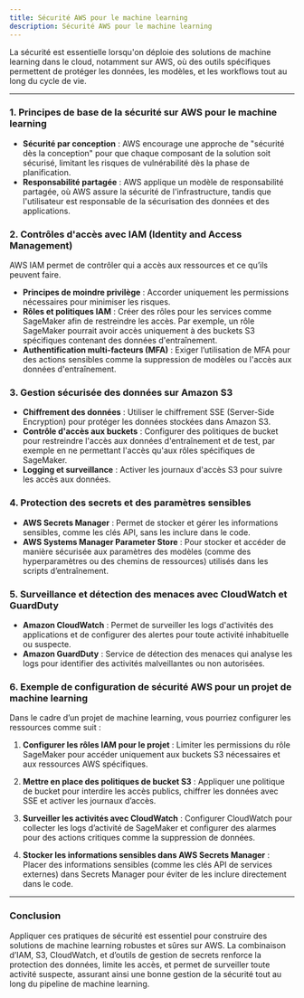 ```yaml
---
title: Sécurité AWS pour le machine learning
description: Sécurité AWS pour le machine learning
---
```


La sécurité est essentielle lorsqu'on déploie des solutions de machine learning dans le cloud, notamment sur AWS, où des outils spécifiques permettent de protéger les données, les modèles, et les workflows tout au long du cycle de vie.

---

### 1. **Principes de base de la sécurité sur AWS pour le machine learning**

- **Sécurité par conception** : AWS encourage une approche de "sécurité dès la conception" pour que chaque composant de la solution soit sécurisé, limitant les risques de vulnérabilité dès la phase de planification.
- **Responsabilité partagée** : AWS applique un modèle de responsabilité partagée, où AWS assure la sécurité de l'infrastructure, tandis que l'utilisateur est responsable de la sécurisation des données et des applications.

### 2. **Contrôles d'accès avec IAM (Identity and Access Management)**

AWS IAM permet de contrôler qui a accès aux ressources et ce qu’ils peuvent faire.

- **Principes de moindre privilège** : Accorder uniquement les permissions nécessaires pour minimiser les risques.
- **Rôles et politiques IAM** : Créer des rôles pour les services comme SageMaker afin de restreindre les accès. Par exemple, un rôle SageMaker pourrait avoir accès uniquement à des buckets S3 spécifiques contenant des données d'entraînement.
- **Authentification multi-facteurs (MFA)** : Exiger l’utilisation de MFA pour des actions sensibles comme la suppression de modèles ou l'accès aux données d'entraînement.

### 3. **Gestion sécurisée des données sur Amazon S3**

- **Chiffrement des données** : Utiliser le chiffrement SSE (Server-Side Encryption) pour protéger les données stockées dans Amazon S3.
- **Contrôle d'accès aux buckets** : Configurer des politiques de bucket pour restreindre l'accès aux données d'entraînement et de test, par exemple en ne permettant l'accès qu'aux rôles spécifiques de SageMaker.
- **Logging et surveillance** : Activer les journaux d'accès S3 pour suivre les accès aux données.

### 4. **Protection des secrets et des paramètres sensibles**

- **AWS Secrets Manager** : Permet de stocker et gérer les informations sensibles, comme les clés API, sans les inclure dans le code.
- **AWS Systems Manager Parameter Store** : Pour stocker et accéder de manière sécurisée aux paramètres des modèles (comme des hyperparamètres ou des chemins de ressources) utilisés dans les scripts d’entraînement.

### 5. **Surveillance et détection des menaces avec CloudWatch et GuardDuty**

- **Amazon CloudWatch** : Permet de surveiller les logs d'activités des applications et de configurer des alertes pour toute activité inhabituelle ou suspecte.
- **Amazon GuardDuty** : Service de détection des menaces qui analyse les logs pour identifier des activités malveillantes ou non autorisées.

### 6. **Exemple de configuration de sécurité AWS pour un projet de machine learning**

Dans le cadre d’un projet de machine learning, vous pourriez configurer les ressources comme suit :

1. **Configurer les rôles IAM pour le projet** : Limiter les permissions du rôle SageMaker pour accéder uniquement aux buckets S3 nécessaires et aux ressources AWS spécifiques.

2. **Mettre en place des politiques de bucket S3** : Appliquer une politique de bucket pour interdire les accès publics, chiffrer les données avec SSE et activer les journaux d’accès.

3. **Surveiller les activités avec CloudWatch** : Configurer CloudWatch pour collecter les logs d’activité de SageMaker et configurer des alarmes pour des actions critiques comme la suppression de données.

4. **Stocker les informations sensibles dans AWS Secrets Manager** : Placer des informations sensibles (comme les clés API de services externes) dans Secrets Manager pour éviter de les inclure directement dans le code.

---

### Conclusion

Appliquer ces pratiques de sécurité est essentiel pour construire des solutions de machine learning robustes et sûres sur AWS. La combinaison d’IAM, S3, CloudWatch, et d’outils de gestion de secrets renforce la protection des données, limite les accès, et permet de surveiller toute activité suspecte, assurant ainsi une bonne gestion de la sécurité tout au long du pipeline de machine learning.
